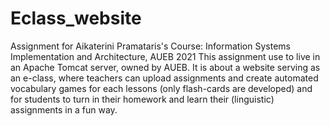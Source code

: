 # Eclass_website
Assignment for Aikaterini Pramataris's Course: Information Systems Implementation and Architecture, AUEB 2021
This assignment use to live in an Apache Tomcat server, owned by AUEB.
It is about a website serving as an e-class, where teachers can upload assignments and create automated vocabulary games for each lessons (only flash-cards are developed) and for students to turn in their homework and learn their (linguistic) assignments in a fun way. 
